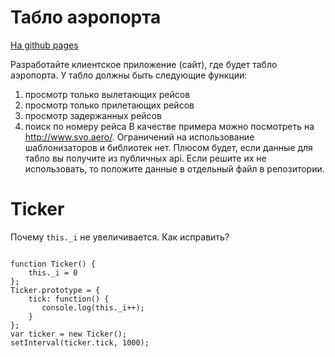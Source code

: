 


# Табло аэропорта


<a href="https://nancyt33333.github.io/flights_table/">На github pages</a>

Разработайте клиентское приложение (сайт), где будет табло аэропорта. У табло должны быть следующие функции:

1. просмотр только вылетающих рейсов
2. просмотр только прилетающих рейсов
3. просмотр задержанных рейсов
4. поиск по номеру рейса
В качестве примера можно посмотреть на <a href='http://www.svo.aero/'>http://www.svo.aero/</a>. Ограничений на использование шаблонизаторов и библиотек нет. Плюсом будет, если данные для табло вы получите из публичных api. Если решите их не использовать, то положите данные в отдельный файл в репозитории.

# Ticker


Почему <code>this._i</code> не увеличивается. Как исправить?

<pre>
<code>
function Ticker() {
    this._i = 0
};
Ticker.prototype = {
    tick: function() {
       console.log(this._i++);
    }
};
var ticker = new Ticker();
setInterval(ticker.tick, 1000);
</code>
</pre>
